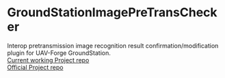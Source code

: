 # GroundStationImagePreTransChecker

Interop pretransmission image recognition result confirmation/modification plugin for UAV-Forge GroundStation.  
[Current working Project repo](https://github.com/tantiwup/GroundStation)  
[Official Project repo](https://github.com/UCI-UAVForge/GroundStation)
